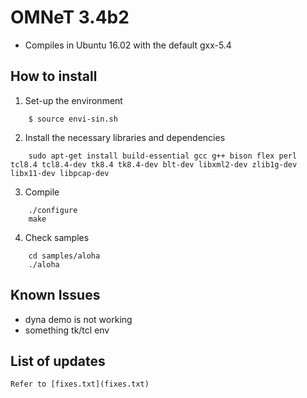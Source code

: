 # OMNeT 3.4b2 
* Compiles in Ubuntu 16.02 with the default gxx-5.4

## How to install

1. Set-up the environment
```
	$ source envi-sin.sh
```

2. Install the necessary libraries and dependencies
```
	sudo apt-get install build-essential gcc g++ bison flex perl tcl8.4 tcl8.4-dev tk8.4 tk8.4-dev blt-dev libxml2-dev zlib1g-dev libx11-dev libpcap-dev	
```
3. Compile
```
	./configure
	make
```
4. Check samples
```
	cd samples/aloha
	./aloha
```
## Known Issues

* dyna demo is not working
* something tk/tcl env 

## List of updates

    Refer to [fixes.txt](fixes.txt)
